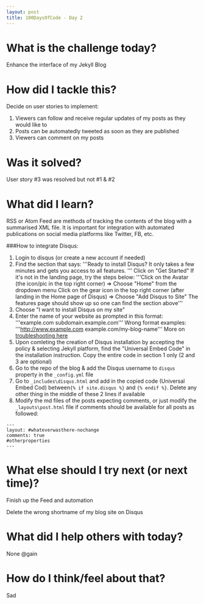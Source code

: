 ```yaml
---
layout: post
title: 100DaysOfCode - Day 2
---
```

# What is the challenge today?
Enhance the interface of my Jekyll Blog

# How did I tackle this?
Decide on user stories to implement:
1. Viewers can follow and receive regular updates of my posts as they would like to
2. Posts can be automatedly tweeted as soon as they are published
3. Viewers can comment on my posts

# Was it solved?
User story #3 was resolved but not #1 & #2

# What did I learn?
RSS or Atom Feed are methods of tracking the contents of the blog with a summarised XML file. 
It is important for integration with automated publications on social media platforms like Twitter, FB, etc.

###How to integrate Disqus:
1. Login to disqus (or create a new account if needed)
2. Find the section that says:
'''Ready to install Disqus?
It only takes a few minutes and gets you access to all features. '''
Click on "Get Started"
If it's not in the landing page, try the steps below:
'''Click on the Avatar (the icon/pic in the top right corner) => Choose "Home" from the dropdown menu
Click on the gear icon in the top right corner (after landing in the Home page of Disqus) => Choose "Add Disqus to Site" 
The features page should show up so one can find the section above'''
3. Choose "I want to install Disqus on my site"
4. Enter the name of your website as prompted in this format:
'''example.com 
subdomain.example.com'''
Wrong format examples:
'''http://www.example.com 
example.com/my-blog-name'''
More on [troubleshooting here](https://help.disqus.com/customer/portal/articles/472007-i-m-receiving-the-message-%22we-were-unable-to-load-disqus-%22)
5. Upon comleting the creation of Disqus installation by accepting the policy & selecting Jekyll platform, 
find the "Universal Embed Code" in the installation instruction. Copy the entire code in section 1 only (2 and 3 are optional)
6. Go to the repo of the blog & add the Disqus username to `disqus` property in the `_config.yml` file
7. Go to `_includes\disqus.html` and add in the copied code (Universal Embed Cod) between`{% if site.disqus %}` and `{% endif %}`.
Delete any other thing in the middle of these 2 lines if available
8. Modify the md files of the posts expecting comments, or just modify the `_layouts\post.html` file if comments should be available for all posts as followed:
```
---
layout: #whateverwasthere-nochange
comments: true
#otherproperties
---
```


# What else should I try next (or next time)?
Finish up the Feed and automation

Delete the wrong shortname of my blog site on Disqus

# What did I help others with today?
None @gain

# How do I think/feel about that?
Sad
